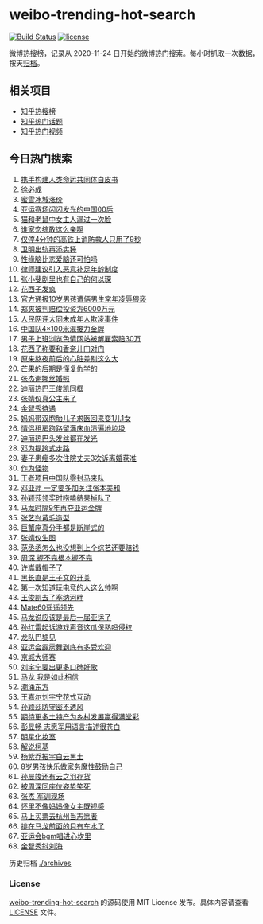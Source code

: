 # weibo-trending-hot-search

[![Build Status](https://github.com/justjavac/weibo-trending-hot-search/workflows/ci/badge.svg?branch=master)](https://github.com/justjavac/weibo-trending-hot-search/actions)
[![license](https://img.shields.io/github/license/justjavac/weibo-trending-hot-search)](https://github.com/justjavac/weibo-trending-hot-search/blob/master/LICENSE)

微博热搜榜，记录从 2020-11-24 日开始的微博热门搜索。每小时抓取一次数据，按天[归档](./archives)。

## 相关项目

- [知乎热搜榜](https://github.com/justjavac/zhihu-trending-top-search)
- [知乎热门话题](https://github.com/justjavac/zhihu-trending-hot-questions)
- [知乎热门视频](https://github.com/justjavac/zhihu-trending-hot-video)

## 今日热门搜索

<!-- BEGIN -->
<!-- 最后更新时间 Wed Sep 27 2023 03:04:42 GMT+0800 (China Standard Time) -->

1. [携手构建人类命运共同体白皮书](https://s.weibo.com//weibo?q=%23%E6%90%BA%E6%89%8B%E6%9E%84%E5%BB%BA%E4%BA%BA%E7%B1%BB%E5%91%BD%E8%BF%90%E5%85%B1%E5%90%8C%E4%BD%93%E7%99%BD%E7%9A%AE%E4%B9%A6%23&Refer=new_time)
1. [徐必成](https://s.weibo.com//weibo?q=%E5%BE%90%E5%BF%85%E6%88%90&t=31&band_rank=2&Refer=top)
1. [蜜雪冰城涨价](https://s.weibo.com//weibo?q=%23%E8%9C%9C%E9%9B%AA%E5%86%B0%E5%9F%8E%E6%B6%A8%E4%BB%B7%23&t=31&band_rank=1&Refer=top)
1. [亚运赛场闪闪发光的中国00后](https://s.weibo.com//weibo?q=%23%E4%BA%9A%E8%BF%90%E8%B5%9B%E5%9C%BA%E9%97%AA%E9%97%AA%E5%8F%91%E5%85%89%E7%9A%84%E4%B8%AD%E5%9B%BD00%E5%90%8E%23&t=31&band_rank=3&Refer=top)
1. [猫和老鼠中女主人漏过一次脸](https://s.weibo.com//weibo?q=%E7%8C%AB%E5%92%8C%E8%80%81%E9%BC%A0%E4%B8%AD%E5%A5%B3%E4%B8%BB%E4%BA%BA%E6%BC%8F%E8%BF%87%E4%B8%80%E6%AC%A1%E8%84%B8&t=31&band_rank=4&Refer=top)
1. [谁家恋综敢这么亲啊](https://s.weibo.com//weibo?q=%23%E8%B0%81%E5%AE%B6%E6%81%8B%E7%BB%BC%E6%95%A2%E8%BF%99%E4%B9%88%E4%BA%B2%E5%95%8A%23&t=31&band_rank=5&Refer=top)
1. [仅停4分钟的高铁上消防救人只用了9秒](https://s.weibo.com//weibo?q=%23%E4%BB%85%E5%81%9C4%E5%88%86%E9%92%9F%E7%9A%84%E9%AB%98%E9%93%81%E4%B8%8A%E6%B6%88%E9%98%B2%E6%95%91%E4%BA%BA%E5%8F%AA%E7%94%A8%E4%BA%869%E7%A7%92%23&t=31&band_rank=28&Refer=top)
1. [卫明出轨再添实锤](https://s.weibo.com//weibo?q=%23%E5%8D%AB%E6%98%8E%E5%87%BA%E8%BD%A8%E5%86%8D%E6%B7%BB%E5%AE%9E%E9%94%A4%23&t=31&band_rank=6&Refer=top)
1. [性缘脑比恋爱脑还可怕吗](https://s.weibo.com//weibo?q=%E6%80%A7%E7%BC%98%E8%84%91%E6%AF%94%E6%81%8B%E7%88%B1%E8%84%91%E8%BF%98%E5%8F%AF%E6%80%95%E5%90%97&t=31&band_rank=20&Refer=top)
1. [律师建议引入恶意补足年龄制度](https://s.weibo.com//weibo?q=%23%E5%BE%8B%E5%B8%88%E5%BB%BA%E8%AE%AE%E5%BC%95%E5%85%A5%E6%81%B6%E6%84%8F%E8%A1%A5%E8%B6%B3%E5%B9%B4%E9%BE%84%E5%88%B6%E5%BA%A6%23&t=31&band_rank=9&Refer=top)
1. [张小斐剧里也有自己的何以琛](https://s.weibo.com//weibo?q=%23%E5%BC%A0%E5%B0%8F%E6%96%90%E5%89%A7%E9%87%8C%E4%B9%9F%E6%9C%89%E8%87%AA%E5%B7%B1%E7%9A%84%E4%BD%95%E4%BB%A5%E7%90%9B%23&t=31&band_rank=32&Refer=top)
1. [花西子发疯](https://s.weibo.com//weibo?q=%23%E8%8A%B1%E8%A5%BF%E5%AD%90%E5%8F%91%E7%96%AF%23&t=31&band_rank=12&Refer=top)
1. [官方通报10岁男孩遭俩男生常年凌辱猥亵](https://s.weibo.com//weibo?q=%23%E5%AE%98%E6%96%B9%E9%80%9A%E6%8A%A510%E5%B2%81%E7%94%B7%E5%AD%A9%E9%81%AD%E4%BF%A9%E7%94%B7%E7%94%9F%E5%B8%B8%E5%B9%B4%E5%87%8C%E8%BE%B1%E7%8C%A5%E4%BA%B5%23&t=31&band_rank=50&Refer=top)
1. [郑爽被判赔偿投资方6000万元](https://s.weibo.com//weibo?q=%23%E9%83%91%E7%88%BD%E8%A2%AB%E5%88%A4%E8%B5%94%E5%81%BF%E6%8A%95%E8%B5%84%E6%96%B96000%E4%B8%87%E5%85%83%23&t=31&band_rank=11&Refer=top)
1. [人民网评大同未成年人欺凌事件](https://s.weibo.com//weibo?q=%23%E4%BA%BA%E6%B0%91%E7%BD%91%E8%AF%84%E5%A4%A7%E5%90%8C%E6%9C%AA%E6%88%90%E5%B9%B4%E4%BA%BA%E6%AC%BA%E5%87%8C%E4%BA%8B%E4%BB%B6%23&t=31&band_rank=15&Refer=top)
1. [中国队4×100米混接力金牌](https://s.weibo.com//weibo?q=%23%E4%B8%AD%E5%9B%BD%E9%98%9F4%C3%97100%E7%B1%B3%E6%B7%B7%E6%8E%A5%E5%8A%9B%E9%87%91%E7%89%8C%23&t=31&band_rank=14&Refer=top)
1. [男子上班浏览色情网站被解雇索赔30万](https://s.weibo.com//weibo?q=%23%E7%94%B7%E5%AD%90%E4%B8%8A%E7%8F%AD%E6%B5%8F%E8%A7%88%E8%89%B2%E6%83%85%E7%BD%91%E7%AB%99%E8%A2%AB%E8%A7%A3%E9%9B%87%E7%B4%A2%E8%B5%9430%E4%B8%87%23&t=31&band_rank=16&Refer=top)
1. [花西子称要和香奈儿门对门](https://s.weibo.com//weibo?q=%23%E8%8A%B1%E8%A5%BF%E5%AD%90%E7%A7%B0%E8%A6%81%E5%92%8C%E9%A6%99%E5%A5%88%E5%84%BF%E9%97%A8%E5%AF%B9%E9%97%A8%23&t=31&band_rank=17&Refer=top)
1. [原来熬夜前后的心脏差别这么大](https://s.weibo.com//weibo?q=%23%E5%8E%9F%E6%9D%A5%E7%86%AC%E5%A4%9C%E5%89%8D%E5%90%8E%E7%9A%84%E5%BF%83%E8%84%8F%E5%B7%AE%E5%88%AB%E8%BF%99%E4%B9%88%E5%A4%A7%23&t=31&band_rank=20&Refer=top)
1. [芒果的后期是懂复仇学的](https://s.weibo.com//weibo?q=%E8%8A%92%E6%9E%9C%E7%9A%84%E5%90%8E%E6%9C%9F%E6%98%AF%E6%87%82%E5%A4%8D%E4%BB%87%E5%AD%A6%E7%9A%84&t=31&band_rank=19&Refer=top)
1. [张杰谢娜丝婚照](https://s.weibo.com//weibo?q=%23%E5%BC%A0%E6%9D%B0%E8%B0%A2%E5%A8%9C%E4%B8%9D%E5%A9%9A%E7%85%A7%23&t=31&band_rank=18&Refer=top)
1. [迪丽热巴王俊凯同框](https://s.weibo.com//weibo?q=%23%E8%BF%AA%E4%B8%BD%E7%83%AD%E5%B7%B4%E7%8E%8B%E4%BF%8A%E5%87%AF%E5%90%8C%E6%A1%86%23&t=31&band_rank=19&Refer=top)
1. [张婧仪真公主来了](https://s.weibo.com//weibo?q=%23%E5%BC%A0%E5%A9%A7%E4%BB%AA%E7%9C%9F%E5%85%AC%E4%B8%BB%E6%9D%A5%E4%BA%86%23&t=31&band_rank=13&Refer=top)
1. [金智秀待遇](https://s.weibo.com//weibo?q=%23%E9%87%91%E6%99%BA%E7%A7%80%E5%BE%85%E9%81%87%23&t=31&band_rank=22&Refer=top)
1. [妈妈带双胞胎儿子求医回来变1儿1女](https://s.weibo.com//weibo?q=%23%E5%A6%88%E5%A6%88%E5%B8%A6%E5%8F%8C%E8%83%9E%E8%83%8E%E5%84%BF%E5%AD%90%E6%B1%82%E5%8C%BB%E5%9B%9E%E6%9D%A5%E5%8F%981%E5%84%BF1%E5%A5%B3%23&t=31&band_rank=24&Refer=top)
1. [情侣租房跑路留满床血渍遍地垃圾](https://s.weibo.com//weibo?q=%23%E6%83%85%E4%BE%A3%E7%A7%9F%E6%88%BF%E8%B7%91%E8%B7%AF%E7%95%99%E6%BB%A1%E5%BA%8A%E8%A1%80%E6%B8%8D%E9%81%8D%E5%9C%B0%E5%9E%83%E5%9C%BE%23&t=31&band_rank=25&Refer=top)
1. [迪丽热巴头发丝都在发光](https://s.weibo.com//weibo?q=%23%E8%BF%AA%E4%B8%BD%E7%83%AD%E5%B7%B4%E5%A4%B4%E5%8F%91%E4%B8%9D%E9%83%BD%E5%9C%A8%E5%8F%91%E5%85%89%23&t=31&band_rank=26&Refer=top)
1. [邓为提跨式走路](https://s.weibo.com//weibo?q=%23%E9%82%93%E4%B8%BA%E6%8F%90%E8%B7%A8%E5%BC%8F%E8%B5%B0%E8%B7%AF%23&t=31&band_rank=23&Refer=top)
1. [妻子患癌多次住院丈夫3次诉离婚获准](https://s.weibo.com//weibo?q=%23%E5%A6%BB%E5%AD%90%E6%82%A3%E7%99%8C%E5%A4%9A%E6%AC%A1%E4%BD%8F%E9%99%A2%E4%B8%88%E5%A4%AB3%E6%AC%A1%E8%AF%89%E7%A6%BB%E5%A9%9A%E8%8E%B7%E5%87%86%23&t=31&band_rank=36&Refer=top)
1. [作为怪物](https://s.weibo.com//weibo?q=%E4%BD%9C%E4%B8%BA%E6%80%AA%E7%89%A9&t=31&band_rank=8&Refer=top)
1. [王者项目中国队零封马来队](https://s.weibo.com//weibo?q=%23%E7%8E%8B%E8%80%85%E9%A1%B9%E7%9B%AE%E4%B8%AD%E5%9B%BD%E9%98%9F%E9%9B%B6%E5%B0%81%E9%A9%AC%E6%9D%A5%E9%98%9F%23&t=31&band_rank=46&Refer=top)
1. [邓亚萍 一定要多加关注张本美和](https://s.weibo.com//weibo?q=%E9%82%93%E4%BA%9A%E8%90%8D%20%E4%B8%80%E5%AE%9A%E8%A6%81%E5%A4%9A%E5%8A%A0%E5%85%B3%E6%B3%A8%E5%BC%A0%E6%9C%AC%E7%BE%8E%E5%92%8C&t=31&band_rank=31&Refer=top)
1. [孙颖莎领奖时唠嗑结果掉队了](https://s.weibo.com//weibo?q=%23%E5%AD%99%E9%A2%96%E8%8E%8E%E9%A2%86%E5%A5%96%E6%97%B6%E5%94%A0%E5%97%91%E7%BB%93%E6%9E%9C%E6%8E%89%E9%98%9F%E4%BA%86%23&t=31&band_rank=33&Refer=top)
1. [马龙时隔9年再夺亚运金牌](https://s.weibo.com//weibo?q=%23%E9%A9%AC%E9%BE%99%E6%97%B6%E9%9A%949%E5%B9%B4%E5%86%8D%E5%A4%BA%E4%BA%9A%E8%BF%90%E9%87%91%E7%89%8C%23&t=31&band_rank=32&Refer=top)
1. [张艺兴黄毛造型](https://s.weibo.com//weibo?q=%23%E5%BC%A0%E8%89%BA%E5%85%B4%E9%BB%84%E6%AF%9B%E9%80%A0%E5%9E%8B%23&t=31&band_rank=29&Refer=top)
1. [巨蟹座真分手都是断崖式的](https://s.weibo.com//weibo?q=%E5%B7%A8%E8%9F%B9%E5%BA%A7%E7%9C%9F%E5%88%86%E6%89%8B%E9%83%BD%E6%98%AF%E6%96%AD%E5%B4%96%E5%BC%8F%E7%9A%84&t=31&band_rank=37&Refer=top)
1. [张婧仪生图](https://s.weibo.com//weibo?q=%E5%BC%A0%E5%A9%A7%E4%BB%AA%E7%94%9F%E5%9B%BE&t=31&band_rank=31&Refer=top)
1. [范丞丞怎么也没想到上个综艺还要赔钱](https://s.weibo.com//weibo?q=%23%E8%8C%83%E4%B8%9E%E4%B8%9E%E6%80%8E%E4%B9%88%E4%B9%9F%E6%B2%A1%E6%83%B3%E5%88%B0%E4%B8%8A%E4%B8%AA%E7%BB%BC%E8%89%BA%E8%BF%98%E8%A6%81%E8%B5%94%E9%92%B1%23&t=31&band_rank=39&Refer=top)
1. [周深 握不完根本握不完](https://s.weibo.com//weibo?q=%E5%91%A8%E6%B7%B1%20%E6%8F%A1%E4%B8%8D%E5%AE%8C%E6%A0%B9%E6%9C%AC%E6%8F%A1%E4%B8%8D%E5%AE%8C&t=31&band_rank=27&Refer=top)
1. [许嵩戴帽子了](https://s.weibo.com//weibo?q=%23%E8%AE%B8%E5%B5%A9%E6%88%B4%E5%B8%BD%E5%AD%90%E4%BA%86%23&t=31&band_rank=10&Refer=top)
1. [黑长直是王子文的开关](https://s.weibo.com//weibo?q=%23%E9%BB%91%E9%95%BF%E7%9B%B4%E6%98%AF%E7%8E%8B%E5%AD%90%E6%96%87%E7%9A%84%E5%BC%80%E5%85%B3%23&t=31&band_rank=21&Refer=top)
1. [第一次知道玩电竞的人这么帅啊](https://s.weibo.com//weibo?q=%23%E7%AC%AC%E4%B8%80%E6%AC%A1%E7%9F%A5%E9%81%93%E7%8E%A9%E7%94%B5%E7%AB%9E%E7%9A%84%E4%BA%BA%E8%BF%99%E4%B9%88%E5%B8%85%E5%95%8A%23&t=31&band_rank=38&Refer=top)
1. [王俊凯去了塞纳河畔](https://s.weibo.com//weibo?q=%E7%8E%8B%E4%BF%8A%E5%87%AF%E5%8E%BB%E4%BA%86%E5%A1%9E%E7%BA%B3%E6%B2%B3%E7%95%94&t=31&band_rank=7&Refer=top)
1. [Mate60遥遥领先](https://s.weibo.com//weibo?q=%23Mate60%E9%81%A5%E9%81%A5%E9%A2%86%E5%85%88%23&t=31&band_rank=38&Refer=top)
1. [马龙说应该是最后一届亚运了](https://s.weibo.com//weibo?q=%23%E9%A9%AC%E9%BE%99%E8%AF%B4%E5%BA%94%E8%AF%A5%E6%98%AF%E6%9C%80%E5%90%8E%E4%B8%80%E5%B1%8A%E4%BA%9A%E8%BF%90%E4%BA%86%23&t=31&band_rank=30&Refer=top)
1. [孙红雷起诉游戏声音这瓜保熟吗侵权](https://s.weibo.com//weibo?q=%23%E5%AD%99%E7%BA%A2%E9%9B%B7%E8%B5%B7%E8%AF%89%E6%B8%B8%E6%88%8F%E5%A3%B0%E9%9F%B3%E8%BF%99%E7%93%9C%E4%BF%9D%E7%86%9F%E5%90%97%E4%BE%B5%E6%9D%83%23&t=31&band_rank=41&Refer=top)
1. [龙队巴黎见](https://s.weibo.com//weibo?q=%E9%BE%99%E9%98%9F%E5%B7%B4%E9%BB%8E%E8%A7%81&t=31&band_rank=50&Refer=top)
1. [亚运会霹雳舞到底有多受欢迎](https://s.weibo.com//weibo?q=%23%E4%BA%9A%E8%BF%90%E4%BC%9A%E9%9C%B9%E9%9B%B3%E8%88%9E%E5%88%B0%E5%BA%95%E6%9C%89%E5%A4%9A%E5%8F%97%E6%AC%A2%E8%BF%8E%23&t=31&band_rank=43&Refer=top)
1. [京城大师赛](https://s.weibo.com//weibo?q=%23%E4%BA%AC%E5%9F%8E%E5%A4%A7%E5%B8%88%E8%B5%9B%23&t=31&band_rank=40&Refer=top)
1. [刘宇宁要出更多口碑好歌](https://s.weibo.com//weibo?q=%23%E5%88%98%E5%AE%87%E5%AE%81%E8%A6%81%E5%87%BA%E6%9B%B4%E5%A4%9A%E5%8F%A3%E7%A2%91%E5%A5%BD%E6%AD%8C%23&t=31&band_rank=49&Refer=top)
1. [马龙 我是如此相信](https://s.weibo.com//weibo?q=%E9%A9%AC%E9%BE%99%20%E6%88%91%E6%98%AF%E5%A6%82%E6%AD%A4%E7%9B%B8%E4%BF%A1&t=31&band_rank=40&Refer=top)
1. [潮涌东方](https://s.weibo.com//weibo?q=%23%E6%BD%AE%E6%B6%8C%E4%B8%9C%E6%96%B9%23&Refer=new_time)
1. [王嘉尔刘宇宁花式互动](https://s.weibo.com//weibo?q=%23%E7%8E%8B%E5%98%89%E5%B0%94%E5%88%98%E5%AE%87%E5%AE%81%E8%8A%B1%E5%BC%8F%E4%BA%92%E5%8A%A8%23&t=31&band_rank=48&Refer=top)
1. [孙颖莎防守密不透风](https://s.weibo.com//weibo?q=%23%E5%AD%99%E9%A2%96%E8%8E%8E%E9%98%B2%E5%AE%88%E5%AF%86%E4%B8%8D%E9%80%8F%E9%A3%8E%23&t=31&band_rank=49&Refer=top)
1. [期待更多土特产为乡村发展赢得满堂彩](https://s.weibo.com//weibo?q=%23%E6%9C%9F%E5%BE%85%E6%9B%B4%E5%A4%9A%E5%9C%9F%E7%89%B9%E4%BA%A7%E4%B8%BA%E4%B9%A1%E6%9D%91%E5%8F%91%E5%B1%95%E8%B5%A2%E5%BE%97%E6%BB%A1%E5%A0%82%E5%BD%A9%23&Refer=new_time)
1. [彭昱畅 志愿军用语言描述很苍白](https://s.weibo.com//weibo?q=%E5%BD%AD%E6%98%B1%E7%95%85%20%E5%BF%97%E6%84%BF%E5%86%9B%E7%94%A8%E8%AF%AD%E8%A8%80%E6%8F%8F%E8%BF%B0%E5%BE%88%E8%8B%8D%E7%99%BD&t=31&band_rank=35&Refer=top)
1. [明星化妆室](https://s.weibo.com//weibo?q=%E6%98%8E%E6%98%9F%E5%8C%96%E5%A6%86%E5%AE%A4&t=31&band_rank=41&Refer=top)
1. [解说柯基](https://s.weibo.com//weibo?q=%E8%A7%A3%E8%AF%B4%E6%9F%AF%E5%9F%BA&t=31&band_rank=44&Refer=top)
1. [杨紫乔振宇白云黑土](https://s.weibo.com//weibo?q=%23%E6%9D%A8%E7%B4%AB%E4%B9%94%E6%8C%AF%E5%AE%87%E7%99%BD%E4%BA%91%E9%BB%91%E5%9C%9F%23&t=31&band_rank=37&Refer=top)
1. [8岁男孩快乐做家务魔性鼓励自己](https://s.weibo.com//weibo?q=%238%E5%B2%81%E7%94%B7%E5%AD%A9%E5%BF%AB%E4%B9%90%E5%81%9A%E5%AE%B6%E5%8A%A1%E9%AD%94%E6%80%A7%E9%BC%93%E5%8A%B1%E8%87%AA%E5%B7%B1%23&t=31&band_rank=47&Refer=top)
1. [孙晨竣还有云之羽存货](https://s.weibo.com//weibo?q=%E5%AD%99%E6%99%A8%E7%AB%A3%E8%BF%98%E6%9C%89%E4%BA%91%E4%B9%8B%E7%BE%BD%E5%AD%98%E8%B4%A7&t=31&band_rank=49&Refer=top)
1. [被周深回座位姿势笑死](https://s.weibo.com//weibo?q=%23%E8%A2%AB%E5%91%A8%E6%B7%B1%E5%9B%9E%E5%BA%A7%E4%BD%8D%E5%A7%BF%E5%8A%BF%E7%AC%91%E6%AD%BB%23&t=31&band_rank=45&Refer=top)
1. [张杰 军训现场](https://s.weibo.com//weibo?q=%E5%BC%A0%E6%9D%B0%20%E5%86%9B%E8%AE%AD%E7%8E%B0%E5%9C%BA&t=31&band_rank=34&Refer=top)
1. [怀里不像妈妈像女主既视感](https://s.weibo.com//weibo?q=%E6%80%80%E9%87%8C%E4%B8%8D%E5%83%8F%E5%A6%88%E5%A6%88%E5%83%8F%E5%A5%B3%E4%B8%BB%E6%97%A2%E8%A7%86%E6%84%9F&t=31&band_rank=42&Refer=top)
1. [马上买票去杭州当志愿者](https://s.weibo.com//weibo?q=%23%E9%A9%AC%E4%B8%8A%E4%B9%B0%E7%A5%A8%E5%8E%BB%E6%9D%AD%E5%B7%9E%E5%BD%93%E5%BF%97%E6%84%BF%E8%80%85%23&t=31&band_rank=43&Refer=top)
1. [排在马龙前面的只有车水了](https://s.weibo.com//weibo?q=%23%E6%8E%92%E5%9C%A8%E9%A9%AC%E9%BE%99%E5%89%8D%E9%9D%A2%E7%9A%84%E5%8F%AA%E6%9C%89%E8%BD%A6%E6%B0%B4%E4%BA%86%23&t=31&band_rank=47&Refer=top)
1. [亚运会bgm唱进心坎里](https://s.weibo.com//weibo?q=%23%E4%BA%9A%E8%BF%90%E4%BC%9Abgm%E5%94%B1%E8%BF%9B%E5%BF%83%E5%9D%8E%E9%87%8C%23&t=31&band_rank=48&Refer=top)
1. [金智秀斜刘海](https://s.weibo.com//weibo?q=%23%E9%87%91%E6%99%BA%E7%A7%80%E6%96%9C%E5%88%98%E6%B5%B7%23&t=31&band_rank=50&Refer=top)

<!-- END -->

历史归档 [./archives](./archives)

### License

[weibo-trending-hot-search](https://github.com/justjavac/weibo-trending-hot-search) 的源码使用 MIT License
发布。具体内容请查看 [LICENSE](./LICENSE) 文件。
